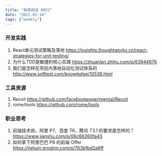 ```yaml
---
title: "每周阅读 0022"
date: "2021-03-14"
tags: ["weekly"]
---
```


### 开发实践
1. React单元测试策略及落地 https://insights.thoughtworks.cn/react-strategies-for-unit-testing/
2. 为什么TDD是敏捷的核心实践  https://zhuanlan.zhihu.com/p/63944676
3. 我们是怎样在项目内落地自动化测试体系的 http://www.softtest.com/knowledge/10538.html

### 工具资源
1. Recoil https://github.com/facebookexperimental/Recoil
2. rome/tools https://github.com/rome/tools

### 职业思考
1. 前端技术岗，阿里 P7、百度 T6、腾讯 T3.1 的要求是怎样的？ https://www.jianshu.com/p/06c66260fa43
2. 如何拿下阿里巴巴 P8 的前端 Offer https://jishuin.proginn.com/p/763bfbd2a6ff
